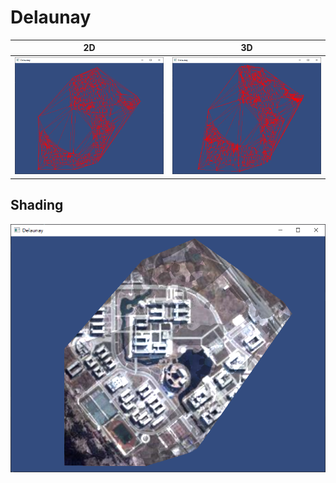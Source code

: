 # Delaunay

| 2D | 3D |
| :--: | :--: |
| ![2D](resources/screenshots/Delaunay.png)              |   ![3D](resources/screenshots/Delaunay-3D.png)

## Shading
![Shading](resources/screenshots/Delaunay-shading.png)